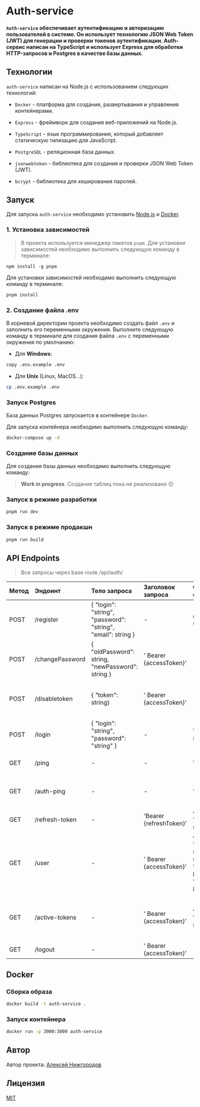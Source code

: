 # Auth-service

#### `Auth-service` обеспечивает аутентификацию и авторизацию пользователей в системе. Он использует технологию JSON Web Token (JWT) для генерации и проверки токенов аутентификации. Auth-сервис написан на TypeScript и использует Express для обработки HTTP-запросов и Postgres в качестве базы данных.

## Технологии

`auth-service` написан на Node.js с использованием следующих технологий:

- `Docker` - платформа для создания, развертывания и управления контейнерами.


- `Express` - фреймворк для создания веб-приложений на Node.js.


- `TypeScript` - язык программирования, который добавляет статическую типизацию для JavaScript.


- `PostgreSQL` - реляционная база данных.


- `jsonwebtoken` - библиотека для создания и проверки JSON Web Token (JWT).


- `bcrypt` - библиотека для хеширования паролей.

## Запуск

Для запуска `auth-service` необходимо установить [Node.js](https://nodejs.org/en/download/) и [Docker](https://www.docker.com/products/docker-desktop).

### 1. Установка зависимостей
> В проекта используется менеджер пакетов `pnpm`. Для установки зависимостей необходимо выполнить следующую команду в терминале:
```
npm install -g pnpm
```

Для установки зависимостей необходимо выполнить следующую команду в терминале:
```bash
pnpm install
```

### 2. Создание файла .env
В корневой директории проекта необходимо создать файл `.env` и заполнить его переменными окружения.
Выполните следующую команду в терминале для создания файла `.env` с переменными окружения по умолчанию:

- Для **Windows**:
```bash
copy .env.example .env
```

- Для **Unix** (Linux, MacOS...):
```bash
cp .env.example .env
```


### Запуск Postgres
База данных Postgres запускается в контейнере `Docker`. 

Для запуска контейнера необходимо выполнить следующую команду:
```bash
docker-compose up -d
```

### Создание базы данных
Для создания базы данных необходимо выполнить следующую команду:

> **Work in progress**. Создание таблиц пока не реализовано 😔


### Запуск в режиме разработки

```bash 
pnpm run dev
```

### Запуск в режиме продакшн
```bash
pnpm run build
```


## API Endpoints

> Все запросы через base route /api/auth/


| Метод | Эндоинт           | Тело запроса                                                 | Заголовок запроса                                                           | Ожидаемый ответ                                                                             | Описание                                                             |
| :--- |:------------------|:-------------------------------------------------------------|:----------------------------------------------------------------------------|:--------------------------------------------------------------------------------------------|:---------------------------------------------------------------------|
| POST | /register         | { "login": "string", "password": "string", "email": string } | -                                                                           | accessToken": string                                                                        | Регистрация пользователя                                             |
|POST| /changePassword| { "oldPassword": string, "newPassword": string }             | ' Bearer {accessToken}' | -                                                                                           | Изменение пароля пользователя                                        |
|POST| /disabletoken| { "token": string} | ' Bearer {accessToken}' | -                                                                                           | Деактивация отправленного в теле запроса refresh токена пользователя |
| POST | /login            | { "login": "string", "password": "string" }                  | -                                                                           | "accessToken": string                                                                       | Авторизация пользователя                                             |
 | GET  | /ping             | -                                                            | -                                                                           | "pong"                                                                                      | Проверка доступности сервиса                                         |
| GET| /auth-ping        | -                                                            | -                                                                           | "pong"                                                                                      | Проверка доступности сервиса с авторизацией                          |
| GET| /refresh-token    | -                                                            | 'Bearer {refreshToken}'| { "accessToken": string }                                                                   | Обновление access токена                                             |
| GET | /user | -                                                            | ' Bearer {accessToken}' | { "uid": string, "username": string, "email": string, "createdAt": Date, "updatedAt" Date } | Получение информации о пользователе                                  |
 | GET | /active-tokens | -                                                            | ' Bearer {accessToken}' | { "activeTokens": string[] }                                                                | Получение списка активных refresh токенов пользователя               |
|GET| /logout| -                                                            | ' Bearer {accessToken}' | -                                                                                           | Выход из системы                                                     |





## Docker 

### Сборка образа
```bash
docker build -t auth-service .
```

### Запуск контейнера
```bash
docker run -p 3000:3000 auth-service
```

## Автор

Автор проекта: [Алексей Нижгородов](https://github.com/Nizhgo)

## Лицензия
[MIT](https://choosealicense.com/licenses/mit/)








